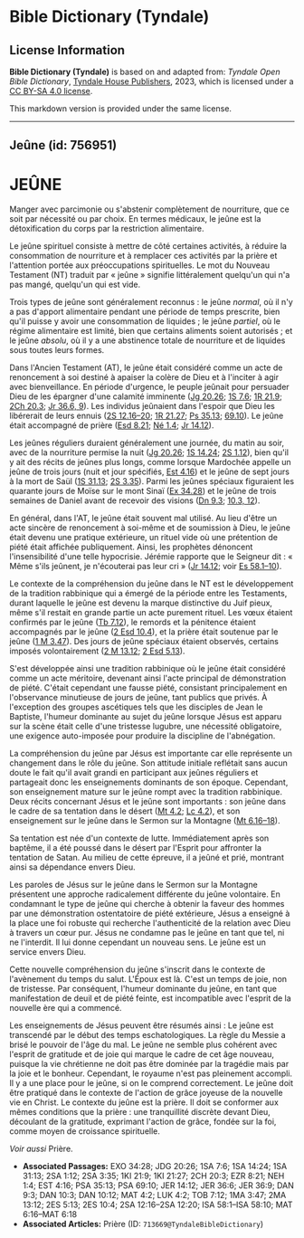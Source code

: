 # Bible Dictionary (Tyndale)

## License Information

**Bible Dictionary (Tyndale)** is based on and adapted from: _Tyndale Open Bible Dictionary_, [Tyndale House Publishers](https://tyndaleopenresources.com/), 2023, which is licensed under a [CC BY-SA 4.0 license](https://creativecommons.org/licenses/by-sa/4.0/legalcode.en).

This markdown version is provided under the same license.



--------------------------------

## Jeûne (id: 756951)

JEÛNE
=====

Manger avec parcimonie ou s'abstenir complètement de nourriture, que ce soit par nécessité ou par choix. En termes médicaux, le jeûne est la détoxification du corps par la restriction alimentaire.

Le jeûne spirituel consiste à mettre de côté certaines activités, à réduire la consommation de nourriture et à remplacer ces activités par la prière et l'attention portée aux préoccupations spirituelles. Le mot du Nouveau Testament (NT) traduit par « jeûne » signifie littéralement quelqu'un qui n'a pas mangé, quelqu'un qui est vide.

Trois types de jeûne sont généralement reconnus : le jeûne *normal*, où il n'y a pas d'apport alimentaire pendant une période de temps prescrite, bien qu'il puisse y avoir une consommation de liquides ; le jeûne *partiel*, où le régime alimentaire est limité, bien que certains aliments soient autorisés ; et le jeûne *absolu*, où il y a une abstinence totale de nourriture et de liquides sous toutes leurs formes.

Dans l'Ancien Testament (AT), le jeûne était considéré comme un acte de renoncement à soi destiné à apaiser la colère de Dieu et à l'inciter à agir avec bienveillance. En période d'urgence, le peuple jeûnait pour persuader Dieu de les épargner d'une calamité imminente ([Jg 20\.26](https://ref.ly/Judg20:26); [1S 7\.6](https://ref.ly/1Sam7:6); [1R 21\.9](https://ref.ly/1Kgs21:9); [2Ch 20\.3](https://ref.ly/2Chr20:3); [Jr 36\.6, 9](https://ref.ly/Jer36:6,Jer36:9)). Les individus jeûnaient dans l'espoir que Dieu les libérerait de leurs ennuis ([2S 12\.16–20](https://ref.ly/2Sam12:16-2Sam12:20); [1R 21\.27](https://ref.ly/1Kgs21:27); [Ps 35\.13](https://ref.ly/Ps35:13); [69\.10](https://ref.ly/Ps69:10)). Le jeûne était accompagné de prière ([Esd 8\.21](https://ref.ly/Ezra8:21); [Né 1\.4](https://ref.ly/Neh1:4); [Jr 14\.12](https://ref.ly/Jer14:12)).

Les jeûnes réguliers duraient généralement une journée, du matin au soir, avec de la nourriture permise la nuit ([Jg 20\.26](https://ref.ly/Judg20:26); [1S 14\.24](https://ref.ly/1Sam14:24); [2S 1\.12](https://ref.ly/2Sam1:12)), bien qu'il y ait des récits de jeûnes plus longs, comme lorsque Mardochée appelle un jeûne de trois jours (nuit et jour spécifiés, [Est 4\.16](https://ref.ly/Esth4:16)) et le jeûne de sept jours à la mort de Saül ([1S 31\.13](https://ref.ly/1Sam31:13); [2S 3\.35](https://ref.ly/2Sam3:35)). Parmi les jeûnes spéciaux figuraient les quarante jours de Moïse sur le mont Sinaï ([Ex 34\.28](https://ref.ly/Exod34:28)) et le jeûne de trois semaines de Daniel avant de recevoir des visions ([Dn 9\.3](https://ref.ly/Dan9:3); [10\.3, 12](https://ref.ly/Dan10:3,Dan10:12)).

En général, dans l'AT, le jeûne était souvent mal utilisé. Au lieu d'être un acte sincère de renoncement à soi\-même et de soumission à Dieu, le jeûne était devenu une pratique extérieure, un rituel vide où une prétention de piété était affichée publiquement. Ainsi, les prophètes dénoncent l'insensibilité d'une telle hypocrisie. Jérémie rapporte que le Seigneur dit : « Même s'ils jeûnent, je n'écouterai pas leur cri » ([Jr 14\.12](https://ref.ly/Jer14:12); voir [Es 58\.1–10](https://ref.ly/Isa58:1-Isa58:10)).

Le contexte de la compréhension du jeûne dans le NT est le développement de la tradition rabbinique qui a émergé de la période entre les Testaments, durant laquelle le jeûne est devenu la marque distinctive du Juif pieux, même s'il restait en grande partie un acte purement rituel. Les vœux étaient confirmés par le jeûne ([Tb 7\.12](https://ref.ly/Tob7:12)), le remords et la pénitence étaient accompagnés par le jeûne ([2 Esd 10\.4](https://ref.ly/2Esd10:4)), et la prière était soutenue par le jeûne ([1 M 3\.47](https://ref.ly/1Macc3:47)). Des jours de jeûne spéciaux étaient observés, certains imposés volontairement ([2 M 13\.12](https://ref.ly/2Macc13:12); [2 Esd 5\.13](https://ref.ly/2Esd5:13)).

S'est développée ainsi une tradition rabbinique où le jeûne était considéré comme un acte méritoire, devenant ainsi l'acte principal de démonstration de piété. C'était cependant une fausse piété, consistant principalement en l'observance minutieuse de jours de jeûne, tant publics que privés. À l'exception des groupes ascétiques tels que les disciples de Jean le Baptiste, l'humeur dominante au sujet du jeûne lorsque Jésus est apparu sur la scène était celle d'une tristesse lugubre, une nécessité obligatoire, une exigence auto\-imposée pour produire la discipline de l'abnégation.

La compréhension du jeûne par Jésus est importante car elle représente un changement dans le rôle du jeûne. Son attitude initiale reflétait sans aucun doute le fait qu'il avait grandi en participant aux jeûnes réguliers et partageait donc les enseignements dominants de son époque. Cependant, son enseignement mature sur le jeûne rompt avec la tradition rabbinique. Deux récits concernant Jésus et le jeûne sont importants : son jeûne dans le cadre de sa tentation dans le désert ([Mt 4\.2](https://ref.ly/Matt4:2); [Lc 4\.2](https://ref.ly/Luke4:2)), et son enseignement sur le jeûne dans le Sermon sur la Montagne ([Mt 6\.16–18](https://ref.ly/Matt6:16-Matt6:18)).

Sa tentation est née d'un contexte de lutte. Immédiatement après son baptême, il a été poussé dans le désert par l'Esprit pour affronter la tentation de Satan. Au milieu de cette épreuve, il a jeûné et prié, montrant ainsi sa dépendance envers Dieu.

Les paroles de Jésus sur le jeûne dans le Sermon sur la Montagne présentent une approche radicalement différente du jeûne volontaire. En condamnant le type de jeûne qui cherche à obtenir la faveur des hommes par une démonstration ostentatoire de piété extérieure, Jésus a enseigné à la place une foi robuste qui recherche l'authenticité de la relation avec Dieu à travers un cœur pur. Jésus ne condamne pas le jeûne en tant que tel, ni ne l'interdit. Il lui donne cependant un nouveau sens. Le jeûne est un service envers Dieu.

Cette nouvelle compréhension du jeûne s'inscrit dans le contexte de l'avènement du temps du salut. L'Époux est là. C'est un temps de joie, non de tristesse. Par conséquent, l'humeur dominante du jeûne, en tant que manifestation de deuil et de piété feinte, est incompatible avec l'esprit de la nouvelle ère qui a commencé.

Les enseignements de Jésus peuvent être résumés ainsi : Le jeûne est transcendé par le début des temps eschatologiques. La règle du Messie a brisé le pouvoir de l'âge du mal. Le jeûne ne semble plus cohérent avec l'esprit de gratitude et de joie qui marque le cadre de cet âge nouveau, puisque la vie chrétienne ne doit pas être dominée par la tragédie mais par la joie et le bonheur. Cependant, le royaume n'est pas pleinement accompli. Il y a une place pour le jeûne, si on le comprend correctement. Le jeûne doit être pratiqué dans le contexte de l'action de grâce joyeuse de la nouvelle vie en Christ. Le contexte du jeûne est la prière. Il doit se conformer aux mêmes conditions que la prière : une tranquillité discrète devant Dieu, découlant de la gratitude, exprimant l'action de grâce, fondée sur la foi, comme moyen de croissance spirituelle.

*Voir aussi* Prière.

* **Associated Passages:** EXO 34:28; JDG 20:26; 1SA 7:6; 1SA 14:24; 1SA 31:13; 2SA 1:12; 2SA 3:35; 1KI 21:9; 1KI 21:27; 2CH 20:3; EZR 8:21; NEH 1:4; EST 4:16; PSA 35:13; PSA 69:10; JER 14:12; JER 36:6; JER 36:9; DAN 9:3; DAN 10:3; DAN 10:12; MAT 4:2; LUK 4:2; TOB 7:12; 1MA 3:47; 2MA 13:12; 2ES 5:13; 2ES 10:4; 2SA 12:16–2SA 12:20; ISA 58:1–ISA 58:10; MAT 6:16–MAT 6:18
* **Associated Articles:** Prière (ID: `713669@TyndaleBibleDictionary`)

